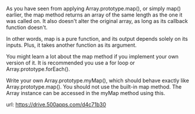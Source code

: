 As you have seen from applying Array.prototype.map(), or simply map() earlier, the map method returns an array of the same length as the one it was called on. It also doesn't alter the original array, as long as its callback function doesn't.

In other words, map is a pure function, and its output depends solely on its inputs. Plus, it takes another function as its argument.

You might learn a lot about the map method if you implement your own version of it. It is recommended you use a for loop or Array.prototype.forEach().


Write your own Array.prototype.myMap(), which should behave exactly like Array.prototype.map(). You should not use the built-in map method. The Array instance can be accessed in the myMap method using this.


url: https://drive.500apps.com/d4c71b30